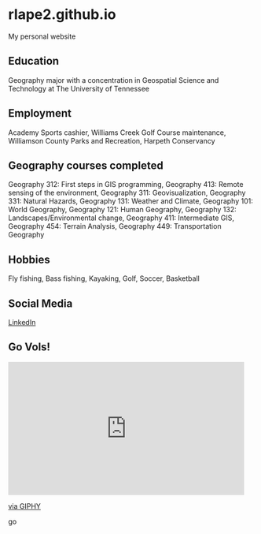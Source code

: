 # rlape2.github.io
My personal website 

## Education
Geography major with a concentration in Geospatial Science and Technology at The University of Tennessee


## Employment
Academy Sports cashier, 
Williams Creek Golf Course maintenance,
Williamson County Parks and Recreation,
Harpeth Conservancy

## Geography courses completed
Geography 312: First steps in GIS programming, 
Geography 413: Remote sensing of the environment, 
Geography 311: Geovisualization, 
Geography 331: Natural Hazards, 
Geography 131: Weather and Climate, 
Geography 101: World Geography, 
Geography 121: Human Geography, 
Geography 132: Landscapes/Environmental change,
Geography 411: Intermediate GIS,
Geography 454: Terrain Analysis,
Geography 449: Transportation Geography

## Hobbies
Fly fishing,
Bass fishing,
Kayaking,
Golf,
Soccer,
Basketball

## Social Media
[LinkedIn](https://www.linkedin.com/in/robby-lape/)

## Go Vols!

<iframe src="https://giphy.com/embed/LYOkCQc638NCaROTNy" width="480" height="270" frameBorder="0" class="giphy-embed" allowFullScreen></iframe><p><a href="https://giphy.com/gifs/vol-football-LYOkCQc638NCaROTNy">via GIPHY</a></p>go